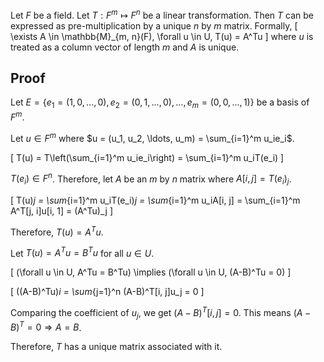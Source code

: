 Let $F$ be a field. Let $T: F^m \mapsto F^n$ be a linear transformation.
Then $T$ can be expressed as pre-multiplication by a unique $n$ by $m$ matrix.
Formally,
\[ \exists A \in \mathbb{M}_{m, n}(F), \forall u \in U, T(u) = A^Tu \]
where $u$ is treated as a column vector of length $m$ and $A$ is unique.

## Proof

Let $E = \{e_1 = (1, 0, \ldots, 0), e_2 = (0, 1, \ldots, 0), \ldots, e_m = (0, 0, \ldots, 1) \}$ be a basis of $F^m$.

Let $u \in F^m$ where $u = (u_1, u_2, \ldots, u_m) = \sum_{i=1}^m u_ie_i$.

\[ T(u) = T\left(\sum_{i=1}^m u_ie_i\right) = \sum_{i=1}^m u_iT(e_i) \]

$T(e_i) \in F^n$. Therefore, let $A$ be an $m$ by $n$ matrix where $A[i, j] = T(e_i)_j$.

\[ T(u)_j
= \sum_{i=1}^m u_iT(e_i)_j
= \sum_{i=1}^m u_iA[i, j]
= \sum_{i=1}^m A^T[j, i]u[i, 1]
= (A^Tu)_j \]

Therefore, $T(u) = A^Tu$.

Let $T(u) = A^Tu = B^Tu$ for all $u \in U$.

\[ (\forall u \in U, A^Tu = B^Tu)
\implies (\forall u \in U, (A-B)^Tu = 0) \]

\[ ((A-B)^Tu)_i = \sum_{j=1}^n (A-B)^T[i, j]u_j = 0 \]

Comparing the coefficient of $u_j$, we get $(A-B)^T[i, j] = 0$.
This means $(A-B)^T = 0 \Rightarrow A = B$.

Therefore, $T$ has a unique matrix associated with it.
